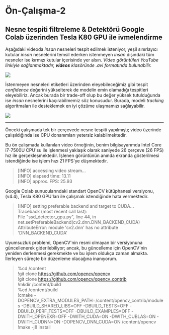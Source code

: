 # Ön-Çalışma-2
## Nesne tespiti filtreleme & Detektörü Google Colab üzerinden Tesla K80 GPU ile ivmelendirme

Aşağıdaki videoda _insan_ nesneleri tespit edilmek isteniyor, yeşil sınırlayıcı kutular _insan_ nesnelerini temsil ederken istenmeyen _insan_ dışındaki tüm nesneler ise kırmızı kutular içerisinde yer alsın. _Video görüntüleri YouTube linkiyle sağlanmaktadır, **videos** klasöründe .avi formatında bulunabilir._

[![](http://img.youtube.com/vi/pvHzxhcg104/0.jpg)](http://www.youtube.com/watch?v=pvHzxhcg104 "MobileNET SSD | sample-1 | out-1")
  

İstenmeyen nesneleri etiketleri üzerinden eleyebileceğimiz gibi tespit _confidence_ değerini yükselterek de modelin emin olamadığı tespitleri eleyebiliriz. Ancak burada bir trade-off olup bu değer yüksek tutulduğunda ise _insan_ nesnelerini kaçırabilmemiz söz konusudur. Burada, modeli _tracking_ algoritmaları ile desteklemek en iyi çözüme ulaşmamızı sağlayabilir.

[![](http://img.youtube.com/vi/Rt-f-1R0pYY/0.jpg)](http://www.youtube.com/watch?v=Rt-f-1R0pYY "MobileNET SSD | sample-1 | out-2")

<hr>

Önceki çalışmada tek bir çerçevede nesne tespiti yapılmıştı; video üzerinde çalışıldığında ise CPU donanımları yetersiz kalabilmektedir. 

Bu ön çalışmada kullanılan video örneğinin, benim bilgisayarımda Intel Core i7-7500U CPU'su ile işlenmesi yaklaşık olarak saniyede 26 çerçeve (26 FPS) hız ile gerçekleşmektedir. İşlenen görüntünün anında ekranda gösterilmesi istendiğinde ise işlem hızı 21 FPS'ye düşmektedir. 
>[INFO] accessing video stream...<br>
[INFO] elapsed time: 13.11<br>
[INFO] approx. FPS: 25.93<br>

Google Colab sunucularındaki standart OpenCV kütüphanesi versiyonu, (v4.4), Tesla K80 GPU'ları ile çalışmak istendiğinde hata vermektedir.
>[INFO] setting preferable backend and target to CUDA...<br>
Traceback (most recent call last):<br>
  File "ssd_detector_gpu.py", line 44, in <module>  net.setPreferableBackend(cv2.dnn.DNN_BACKEND_CUDA)<br>
AttributeError: module 'cv2.dnn' has no attribute 'DNN_BACKEND_CUDA'
  
Uyumsuzluk problemi, OpenCV'nin resmi olmayan bir versiyonuna güncellenerek giderilebiliyor; ancak, bu güncelleme için OpenCV'nin yeniden derlenmesi gerekmekte ve bu işlem oldukça zaman almakta. İlerleyen süreçte bir düzenleme olacağına inanıyorum.
>%cd /content <br>
!git clone https://github.com/opencv/opencv <br>
!git clone https://github.com/opencv/opencv_contrib <br>
!mkdir /content/build <br>
%cd /content/build <br>
!cmake -DOPENCV_EXTRA_MODULES_PATH=/content/opencv_contrib/modules  -DBUILD_SHARED_LIBS=OFF  -DBUILD_TESTS=OFF  -DBUILD_PERF_TESTS=OFF -DBUILD_EXAMPLES=OFF -DWITH_OPENEXR=OFF -DWITH_CUDA=ON -DWITH_CUBLAS=ON -DWITH_CUDNN=ON -DOPENCV_DNN_CUDA=ON /content/opencv <br>
!make -j8 install

